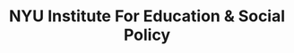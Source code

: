 ---
layout: repo
title: "NYU Institute For Education & Social Policy"
id: 21860
permalink: repos/21860/
---